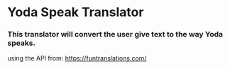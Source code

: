 # Yoda Speak Translator


### This translator will convert the user give text to the way Yoda speaks.

using the API from: https://funtranslations.com/
